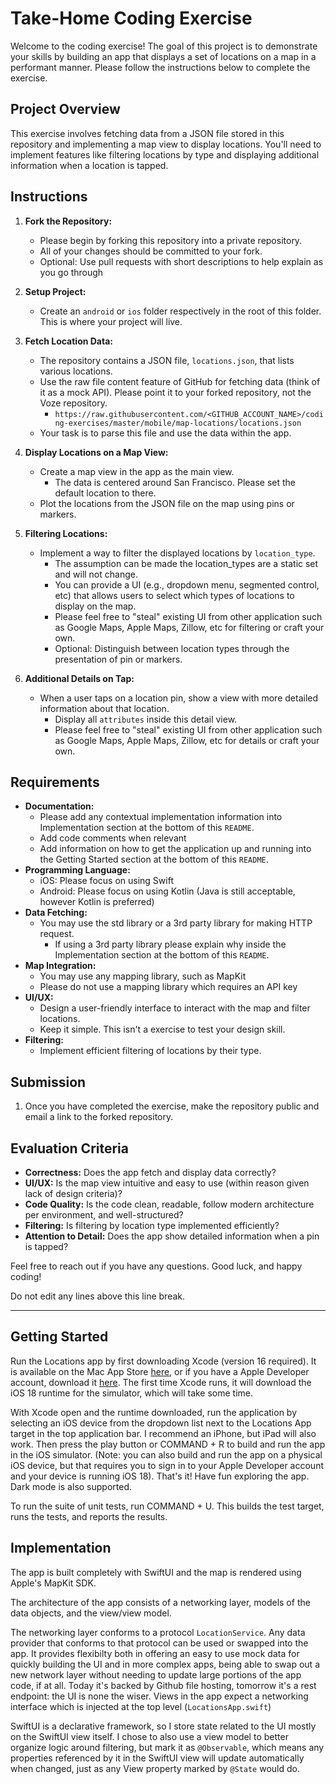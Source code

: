 # Take-Home Coding Exercise

Welcome to the coding exercise! The goal of this project is to demonstrate your skills by building an app that displays a set of locations on a map in a performant manner. Please follow the instructions below to complete the exercise.

## Project Overview

This exercise involves fetching data from a JSON file stored in this repository and implementing a map view to display locations. You'll need to implement features like filtering locations by type and displaying additional information when a location is tapped.

## Instructions

1. **Fork the Repository:**
    - Please begin by forking this repository into a private repository.
    - All of your changes should be committed to your fork.
    - Optional: Use pull requests with short descriptions to help explain as you go through

2. **Setup Project:**
    - Create an `android` or `ios` folder respectively in the root of this folder. This is where your project will live.

3. **Fetch Location Data:**
    - The repository contains a JSON file, `locations.json`, that lists various locations.
    - Use the raw file content feature of GitHub for fetching data (think of it as a mock API). Please point it to your forked repository, not the Voze repository.
        - `https://raw.githubusercontent.com/<GITHUB_ACCOUNT_NAME>/coding-exercises/master/mobile/map-locations/locations.json`
    - Your task is to parse this file and use the data within the app.

4. **Display Locations on a Map View:**
    - Create a map view in the app as the main view.
        - The data is centered around San Francisco. Please set the default location to there.
    - Plot the locations from the JSON file on the map using pins or markers.

5. **Filtering Locations:**
    - Implement a way to filter the displayed locations by `location_type`.
        - The assumption can be made the location_types are a static set and will not change.
        - You can provide a UI (e.g., dropdown menu, segmented control, etc) that allows users to select which types of locations to display on the map.
        - Please feel free to "steal" existing UI from other application such as Google Maps, Apple Maps, Zillow, etc for filtering or craft your own.
        - Optional: Distinguish between location types through the presentation of pin or markers.

6. **Additional Details on Tap:**
   - When a user taps on a location pin, show a view with more detailed information about that location.
        - Display all `attributes` inside this detail view.
        - Please feel free to "steal" existing UI from other application such as Google Maps, Apple Maps, Zillow, etc for details or craft your own.

## Requirements

- **Documentation:**
    - Please add any contextual implementation information into Implementation section at the bottom of this `README`.
    - Add code comments when relevant
    - Add information on how to get the application up and running into the Getting Started section at the bottom of this `README`.
- **Programming Language:**
    - iOS: Please focus on using Swift
    - Android: Please focus on using Kotlin (Java is still acceptable, however Kotlin is preferred)
- **Data Fetching:**
    - You may use the std library or a 3rd party library for making HTTP request.
        - If using a 3rd party library please explain why inside the Implementation section at the bottom of this `README`.
- **Map Integration:**
    - You may use any mapping library, such as MapKit
    - Please do not use a mapping library which requires an API key
- **UI/UX:**
    - Design a user-friendly interface to interact with the map and filter locations.
    - Keep it simple. This isn't a exercise to test your design skill.
- **Filtering:**
    - Implement efficient filtering of locations by their type.

## Submission

1. Once you have completed the exercise, make the repository public and email a link to the forked repository.

## Evaluation Criteria

- **Correctness:** Does the app fetch and display data correctly?
- **UI/UX:** Is the map view intuitive and easy to use (within reason given lack of design criteria)?
- **Code Quality:** Is the code clean, readable, follow modern architecture per environment, and well-structured?
- **Filtering:** Is filtering by location type implemented efficiently?
- **Attention to Detail:** Does the app show detailed information when a pin is tapped?

Feel free to reach out if you have any questions. Good luck, and happy coding!

Do not edit any lines above this line break.

---

## Getting Started

Run the Locations app by first downloading Xcode (version 16 required). It is available on the Mac App Store [here](https://apps.apple.com/us/app/xcode/id497799835?mt=12), or if you have a Apple Developer account, download it [here](https://developer.apple.com/download/applications/). The first time Xcode runs, it will download the iOS 18 runtime for the simulator, which will take some time.

With Xcode open and the runtime downloaded, run the application by selecting an iOS device from the dropdown list next to the Locations App target in the top application bar. I recommend an iPhone, but iPad will also work. Then press the play button or COMMAND + R to build and run the app in the iOS simulator. (Note: you can also build and run the app on a physical iOS device, but that requires you to sign in to your Apple Developer account and your device is running iOS 18). That's it! Have fun exploring the app. Dark mode is also supported.

To run the suite of unit tests, run COMMAND + U. This builds the test target, runs the tests, and reports the results.



## Implementation

The app is built completely with SwiftUI and the map is rendered using Apple's MapKit SDK.

The architecture of the app consists of a networking layer, models of the data objects, and the view/view model.

The networking layer conforms to a protocol `LocationService`. Any data provider that conforms to that protocol can be used or swapped into the app. It provides flexibilty both in offering an easy to use mock data for quickly building the UI and in more complex apps, being able to swap out a new network layer without needing to update large portions of the app code, if at all. Today it's backed by Github file hosting, tomorrow it's a rest endpoint: the UI is none the wiser. Views in the app expect a networking interface which is injected at the top level (`LocationsApp.swift`)

SwiftUI is a declarative framework, so I store state related to the UI mostly on the SwiftUI view itself. I chose to also use a view model to better organize logic around filtering, but mark it as `@Observable`, which means any properties referenced by it in the SwiftUI view will update automatically when changed, just as any View property marked by `@State` would do.
